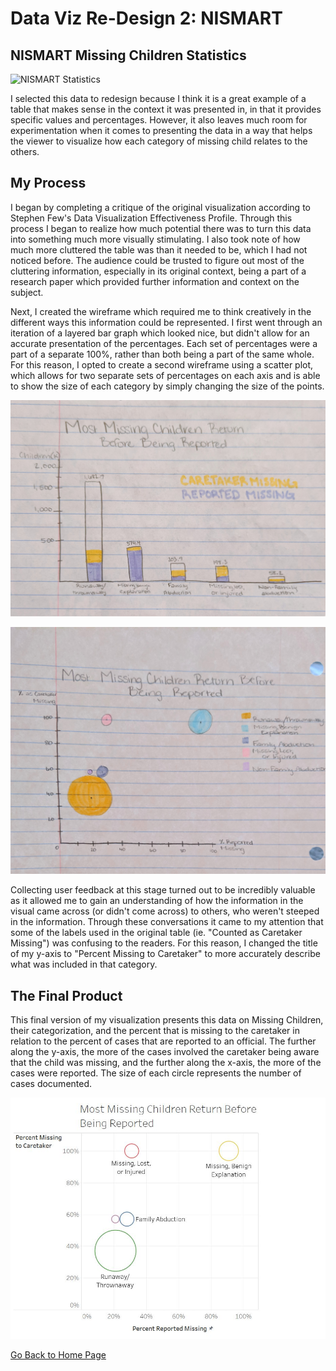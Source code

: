 # Data Viz Re-Design 2: NISMART

## NISMART Missing Children Statistics

![NISMART Statistics](MissingChildrenStatistics.JPG)

I selected this data to redesign because I think it is a great example of a table that makes sense in the context it was presented in, 
in that it provides specific values and percentages. However, it also leaves much room for experimentation when it comes to presenting 
the data in a way that helps the viewer to visualize how each category of missing child relates to the others.

## My Process
I began by completing a critique of the original visualization according to Stephen Few's Data Visualization Effectiveness Profile.
Through this process I began to realize how much potential there was to turn this data into something much more visually stimulating. I also took note of how much more cluttered the table was than it needed to be, which I had not noticed before. The audience could be trusted to figure out most of the cluttering information, especially in its original context, being a part of a research paper which provided further information and context on the subject. 

Next, I created the wireframe which required me to think creatively in the different ways this information could be represented. I first
went through an iteration of a layered bar graph which looked nice, but didn't allow for an accurate presentation of the percentages. Each set of percentages were a part of a separate 100%, rather than both being a part of the same whole. For this reason, I opted to create a second wireframe using a scatter plot, which allows for two separate sets of percentages on each axis and is able to show the size of each category by simply changing the size of the points. 

![Wireframe 1](Wireframe1.JPG)

![Wireframe 2](Wireframe2.JPG)

Collecting user feedback at this stage turned out to be incredibly valuable as it allowed me to gain an understanding of how the information in the visual came across (or didn't come across) to others, who weren't steeped in the information. Through these conversations it came to my attention that some of the labels used in the original table (ie. "Counted as Caretaker Missing") was confusing to the readers. For this reason, I changed the title of my y-axis to "Percent Missing to Caretaker" to more accurately describe what was included in that category.

## The Final Product
This final version of my visualization presents this data on Missing Children, their categorization, and the percent that is missing to the caretaker in relation to the percent of cases that are reported to an official. The further along the y-axis, the more of the cases involved the caretaker being aware that the child was missing, and the further along the x-axis, the more of the cases were reported. The size of each circle represents the number of cases documented.

![Final Redesign](redesign.JPG)


[Go Back to Home Page](/README.md)

